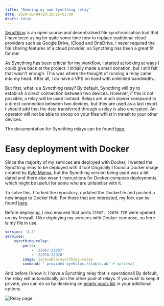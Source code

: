 ```yaml
---
title: "Running my own Syncthing relay"
date: 2020-10-04T20:16:25+01:00
draft: false
---
```


[Syncthing](https://syncthing.net/) is an open source and decentralised file synchronisation tool that I have been using for quite some time now to replace traditional cloud providers such as Google Drive, iCloud and OneDrive. I never required the file sharing features of a cloud provider, so Syncthing has been a great fit for me!

As Syncthing has been critical for my workflow, I started at looking at ways I could give back at the project. I initially made a small donation, but I still felt that wasn't enough. This was where the thought of running a relay came into my head. After all, I do have a VPS on hand with unlimited bandwidth...

But first, what is a Syncthing relay? By default, Syncthing will try to establish a direct connection between two devices. However, if this is not possible, a relay will be used instead. Relays are much slower compared to a direct connection between two devices, but they are used as a last resort. I should add that the data transferred through a relay is also encrypted. An operator will not be able to snoop on your files whilst in transit to your other devices.

The documentation for Syncthing relays can be found [here](https://docs.syncthing.net/users/strelaysrv.html).

# Easy deployment with Docker

Since the majority of my services are deployed with Docker, I wanted the Syncthing relay to be deployed with it too! Originally I found a Docker image created by [Kyle Manna](https://github.com/kylemanna), but the Syncthing version being used was a bit dated and there also wasn't instructions for Docker-compose deployments, which might be useful for some who are unfamiliar with it.

To solve this, I forked the repository, updated the Dockerfile and pushed a new image to Docker Hub. For those that are interested, my fork can be found [here](https://github.com/jackcoble/docker-syncthing-relay).

Before deploying, I also ensured that ports `22067, 22070 TCP` were opened on my firewall. I like deploying my services with Docker-compose, so here is my file in use.

```yaml
version: '3.3'
services:
    syncthing-relay:
        ports:
            - '22067:22067'
            - '22070:22070'
        image: jackcoble/syncthing-relay
        command: "-provided-by=https://coble.uk" # optional
```

And before I know it, I have a Syncthing relay that is operational! By default, the relay will automatically join the other pool of relays. If you wish to keep it private, you can do so by declaring an [empty pools list](https://docs.syncthing.net/users/strelaysrv.html#cmdoption-pools) in your additional options.

![Relay page](/img/2020-10-04/relay-page.png)